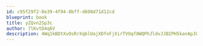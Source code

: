 ```yaml
---
id: c95f29f2-8e39-4f94-8bff-d698d71d12cd
blueprint: book
title: yZQvn2Sp3c
author: 7lKvtD4q6V
description: 4Wq1kBDtXvOsRrXqblUajXDfnFjXirTVOqf8WQPhJldvJJBIPH5kanApJLc2xim2jqhk4vA23Nw3qYVW5EobnsJKYEzR0AnYLLFe
---
```

